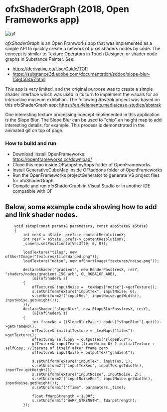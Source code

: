 ofxShaderGraph (2018, Open Frameworks app)
=======

![gif](http://i.gyazo.com/0442dd6b215c5eb5e0afcdd6997d9d32.gif)

*ofxShaderGraph* is an Open Framworks app that was implemented as a simple API to quickly create a network of pixel shaders nodes by code.
The concept is similar to Texture Operators in Touch Designer, or shader node graphs in Substance Painter.
See:
- https://derivative.ca/UserGuide/TOP
- https://substance3d.adobe.com/documentation/sddoc/slope-blur-159450467.html

This app is very limited, and the original purpose was to create a simple shader interface which was used in its turn to implement the visuals for an interactive museum exhibition. The following *Abstrak* project was based on this ofxShaderGraph app: https://en.4elements.media/case-studies/abstrak

One interesting texture processing concept implemented in this application is the Slope Blur.
The Slope Blur can be used to "chip" an height map to add interesting details, for example. This process is demonstrated in the animated gif on top of page.

### How to build and run
- Download install OpenFrameworks: https://openframeworks.cc/download/
- Clone this repo inside OF\apps\myApps folder of OpenFrameworks
- Install GenerativeCubeMap inside OF\addons folder of OpenFrameworks
- Run the OpenFrameworks projectGenerator to generate VS project files for ofxShaderGraph
- Compile and run ofxShaderGraph in Visual Studio or in another IDE compatible with OF


Below, some example code showing how to add and link shader nodes.
-------------
```
    void setup(const params& parameters, const appState& aState)
    {
        int resX = aState._prefs->_contentResolutionX;
        int resY = aState._prefs->_contentResolutionY;
        _camera.setPosition(ofVec3f(0, 0, 0));

        loadTexture("tiles", new ofShortImage("textures/tilesWarped.png"));
        loadTexture("noise", new ofShortImage("textures/noise.png"));

        declareShader("gradient", new RenderPass(resX, resY, "shaders/nodes/gradient_150_arb", GL_RGBA16F_ARB),
            [&](ofShader& s)
        {
            ofTexture& inputNoise = _texMaps["noise"]->getTexture();
            s.setUniformTexture("inputTex", inputNoise, 0);
            s.setUniform2f("inputRes", inputNoise.getWidth(), inputNoise.getHeight());
        });
        declareShader("slopeBlur", new SlopeBlurPass(resX, resY),
            [&](ofShader& s)
        {
            int frameNo = ((SlopeBlurPass*)_nodes["slopeBlur"].get())->getFrameNo();
            ofTexture& initialTexture = _texMaps["tiles"]->getTexture();
            ofTexture& selfCopy = outputTex("slopeBlur");
            ofTexture& inputTex = (frameNo == 0) ? initialTexture : selfCopy; //Iterate of itself after frame zero
            ofTexture& inputNoise = outputTex("gradient");
            
            s.setUniformTexture("inputTex", inputTex, 1);
            s.setUniform2f("inputTexRes", inputTex.getWidth(), inputTex.getHeight());
            s.setUniformTexture("inputNoise", inputNoise, 2);
            s.setUniform2f("inputNoiseRes", inputNoise.getWidth(), inputNoise.getHeight());
            s.setUniform1f("fTime", parameters._time);

            float fWarpStrength = 1.00f;
            s.setUniform1f("WARP_STRENGTH", fWarpStrength);
        });
```
